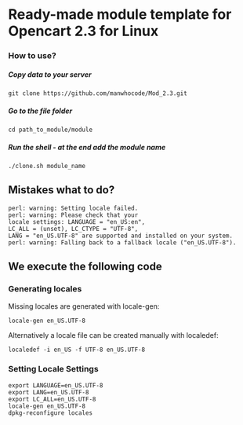 # Ready-made module template for Opencart 2.3 for Linux

### How to use?

##### Copy data to your server
```
git clone https://github.com/manwhocode/Mod_2.3.git
```

##### Go to the file folder
```
cd path_to_module/module
```

##### Run the shell - at the end add the module name
```
./clone.sh module_name
```


## Mistakes what to do?

```
perl: warning: Setting locale failed. 
perl: warning: Please check that your 
locale settings: LANGUAGE = "en_US:en", 
LC_ALL = (unset), LC_CTYPE = "UTF-8", 
LANG = "en_US.UTF-8" are supported and installed on your system. 
perl: warning: Falling back to a fallback locale ("en_US.UTF-8").
```

## We execute the following code
### Generating locales
Missing locales are generated with locale-gen: 
```
locale-gen en_US.UTF-8
```
Alternatively a locale file can be created manually with localedef:
```
localedef -i en_US -f UTF-8 en_US.UTF-8
```
### Setting Locale Settings
```
export LANGUAGE=en_US.UTF-8
export LANG=en_US.UTF-8
export LC_ALL=en_US.UTF-8
locale-gen en_US.UTF-8
dpkg-reconfigure locales
```

